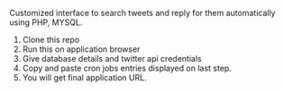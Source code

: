 
Customized interface to search tweets and reply for them automatically using PHP, MYSQL.

1. Clone this repo
2. Run this on application browser
3. Give database details and twitter api credentials
4. Copy and paste cron jobs entries displayed on last step.
5. You will get final application URL.
